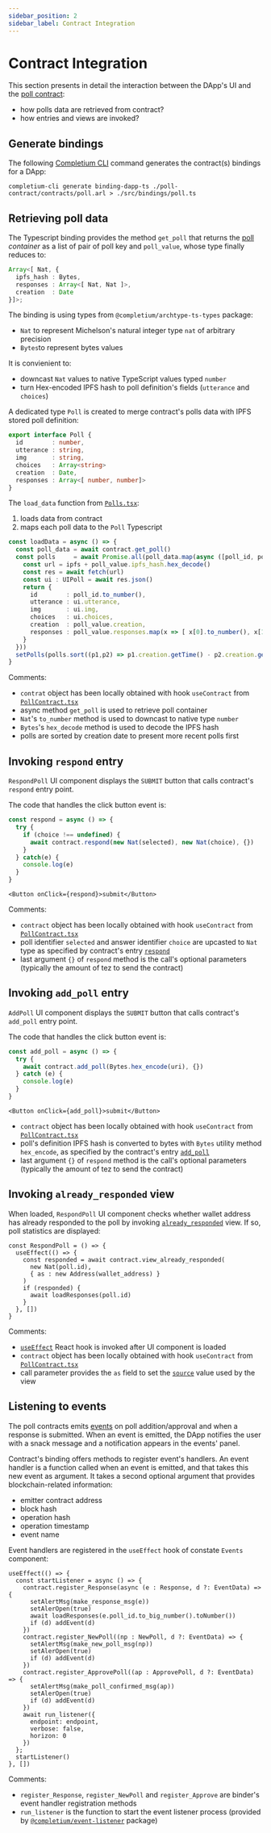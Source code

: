 ```yaml
---
sidebar_position: 2
sidebar_label: Contract Integration
---
```


# Contract Integration

This section presents in detail the interaction between the DApp's UI and the [poll contract](/docs/dapps/example/contract):
* how polls data are retrieved from contract?
* how entries and views are invoked?


## Generate bindings

The following [Completium CLI](https://completium.com/docs/cli/) command generates the contract(s) bindings for a DApp:
```
completium-cli generate binding-dapp-ts ./poll-contract/contracts/poll.arl > ./src/bindings/poll.ts
```

## Retrieving poll data

The Typescript binding provides the method `get_poll` that returns the [poll](/docs/dapps/example/contract#poll) *container* as a list of pair of poll key and `poll_value`, whose type finally reduces to:

```ts
Array<[ Nat, {
  ipfs_hash : Bytes,
  responses : Array<[ Nat, Nat ]>,
  creation  : Date
}]>;
```

The binding is using types from `@completium/archtype-ts-types` package:
* `Nat` to represent Michelson's natural integer type `nat` of arbitrary precision
* `Bytes`to represent bytes values

It is convienient to:
* downcast `Nat` values to native TypeScript values typed `number`
* turn Hex-encoded IPFS hash to poll definition's fields (`utterance` and `choices`)

A dedicated type `Poll` is created to merge contract's polls data with IPFS stored poll definition:

```ts
export interface Poll {
  id        : number,
  utterance : string,
  img       : string,
  choices   : Array<string>
  creation  : Date,
  responses : Array<[ number, number]>
}
```

The `load_data` function from [`Polls.tsx`](/docs/dapps/example/apis#store):
1. loads data from contract
2. maps each poll data to the `Poll` Typescript

```ts
const loadData = async () => {
  const poll_data = await contract.get_poll()
  const polls     = await Promise.all(poll_data.map(async ([poll_id, poll_value]) => {
    const url = ipfs + poll_value.ipfs_hash.hex_decode()
    const res = await fetch(url)
    const ui : UIPoll = await res.json()
    return {
      id        : poll_id.to_number(),
      utterance : ui.utterance,
      img       : ui.img,
      choices   : ui.choices,
      creation  : poll_value.creation,
      responses : poll_value.responses.map(x => [ x[0].to_number(), x[1].to_number() ])
    }
  }))
  setPolls(polls.sort((p1,p2) => p1.creation.getTime() - p2.creation.getTime()))
}
```
Comments:
* `contrat` object has been locally obtained with hook `useContract` from [`PollContract.tsx`](/docs/dapps/example/apis#store)
* async method `get_poll` is used to retrieve poll container
* `Nat`'s `to_number` method is used to downcast to native type `number`
* `Bytes`'s `hex_decode` method is used to decode the IPFS hash
* polls are sorted by creation date to present more recent polls first

## Invoking `respond` entry

`RespondPoll` UI component displays the `SUBMIT` button that calls contract's `respond` entry point.

The code that handles the click button event is:
```ts
const respond = async () => {
  try {
    if (choice !== undefined) {
      await contract.respond(new Nat(selected), new Nat(choice), {})
    }
  } catch(e) {
    console.log(e)
  }
}
```

```tsx
<Button onClick={respond}>submit</Button>
```

Comments:
* `contract` object has been locally obtained with hook `useContract` from [`PollContract.tsx`](/docs/dapps/example/apis#store)
* poll identifier `selected` and answer identifier `choice` are upcasted to `Nat` type as specified by contract's entry [`respond`](/docs/dapps/example/contract#respond)
* last argument `{}` of `respond` method is the call's optional parameters (typically the amount of tez to send the contract)

## Invoking `add_poll` entry

`AddPoll` UI component displays the `SUBMIT` button that calls contract's `add_poll` entry point.

The code that handles the click button event is:
```ts
const add_poll = async () => {
  try {
    await contract.add_poll(Bytes.hex_encode(uri), {})
  } catch (e) {
    console.log(e)
  }
}
```

```tsx
<Button onClick={add_poll}>submit</Button>
```

* `contract` object has been locally obtained with hook `useContract` from [`PollContract.tsx`](/docs/dapps/example/apis#store)
* poll's definition IPFS hash is converted to bytes with `Bytes` utility method `hex_encode`, as specified by the contract's entry [`add_poll`](/docs/dapps/example/contract#add_poll)
* last argument `{}` of `respond` method is the call's optional parameters (typically the amount of tez to send the contract)

## Invoking `already_responded` view

When loaded, `RespondPoll` UI component checks whether wallet address has already responded to the poll by invoking [`already_responded`](/docs/dapps/example/contract#already_responded) view. If so, poll statistics are displayed:

```tsx
const RespondPoll = () => {
  useEffect(() => {
    const responded = await contract.view_already_responded(
      new Nat(poll.id),
      { as : new Address(wallet_address) }
    )
    if (responded) {
      await loadResponses(poll.id)
    }
  }, [])
}
```
Comments:
* [`useEffect`](https://reactjs.org/docs/hooks-effect.html) React hook is invoked after UI component is loaded
* `contract` object has been locally obtained with hook `useContract` from [`PollContract.tsx`](/docs/dapps/example/apis#store)
* call parameter provides the `as` field to set the [`source`](/docs/reference/expressions/constants#source) value used by the view

## Listening to events

The poll contracts emits [events](/docs/dapps/example/contract#events) on poll addition/approval and when a response is submitted. When an event is emitted, the DApp notifies the user with a snack message and a notification appears in the events' panel.

Contract's binding offers methods to register event's handlers. An event handler is a function called when an event is emitted, and that takes this new event as argument. It takes a second optional argument that provides blockchain-related information:
* emitter contract address
* block hash
* operation hash
* operation timestamp
* event name

Event handlers are registered in the `useEffect` hook of constate `Events` component:
```tsx
useEffect(() => {
  const startListener = async () => {
    contract.register_Response(async (e : Response, d ?: EventData) => {
      setAlertMsg(make_response_msg(e))
      setAlerOpen(true)
      await loadResponses(e.poll_id.to_big_number().toNumber())
      if (d) addEvent(d)
    })
    contract.register_NewPoll((np : NewPoll, d ?: EventData) => {
      setAlertMsg(make_new_poll_msg(np))
      setAlerOpen(true)
      if (d) addEvent(d)
    })
    contract.register_ApprovePoll((ap : ApprovePoll, d ?: EventData) => {
      setAlertMsg(make_poll_confirmed_msg(ap))
      setAlerOpen(true)
      if (d) addEvent(d)
    })
    await run_listener({
      endpoint: endpoint,
      verbose: false,
      horizon: 0
    })
  };
  startListener()
}, [])
```
Comments:
* `register_Response`, `register_NewPoll` and `register_Approve` are binder's event handler registration methods
* `run_listener` is the function to start the event listener process (provided by [`@completium/event-listener`](https://www.npmjs.com/package/@completium/event-listener) package)

